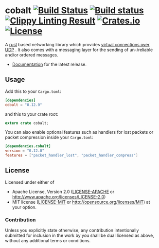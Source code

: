 # cobalt [![Build Status](https://img.shields.io/travis/BonsaiDen/cobalt-rs/master.svg?style=flat-square)](https://travis-ci.org/BonsaiDen/cobalt-rs) [![Build status](https://img.shields.io/appveyor/ci/BonsaiDen/cobalt-rs/master.svg?style=flat-square)](https://ci.appveyor.com/project/BonsaiDen/cobalt-rs) [![Clippy Linting Result](http://clippy.bashy.io/github/BonsaiDen/cobalt-rs/master/badge.svg?style=flat-square)](http://clippy.bashy.io/github/BonsaiDen/cobalt-rs/master/log) [![Crates.io](https://img.shields.io/crates/v/cobalt.svg?style=flat-square)](https://crates.io/crates/cobalt) [![License](https://img.shields.io/crates/l/cobalt.svg?style=flat-square)]() 

A [rust](https://rust-lang.org/) based networking library which provides [virtual 
connections over UDP](http://gafferongames.com/networking-for-game-programmers/udp-vs-tcp/) .
It also comes with a messaging layer for the sending of un-/reliable and/or 
ordered messages.

- [Documentation](https://bonsaiden.github.io/cobalt-rs/doc/cobalt) for the latest release.


## Usage

Add this to your `Cargo.toml`:

```toml
[dependencies]
cobalt = "0.12.0"
```

and this to your crate root:

```rust
extern crate cobalt;
```

You can also enable optional features such as handlers for lost packets or
packet compression inside your `Cargo.toml`:

```toml
[dependencies.cobalt]
version = "0.12.0"
features = ["packet_handler_lost", "packet_handler_compress"]
```

## License

Licensed under either of
 * Apache License, Version 2.0 ([LICENSE-APACHE](LICENSE-APACHE) or http://www.apache.org/licenses/LICENSE-2.0)
 * MIT license ([LICENSE-MIT](LICENSE-MIT) or http://opensource.org/licenses/MIT)
at your option.


### Contribution

Unless you explicitly state otherwise, any contribution intentionally submitted
for inclusion in the work by you shall be dual licensed as above, without any
additional terms or conditions.

